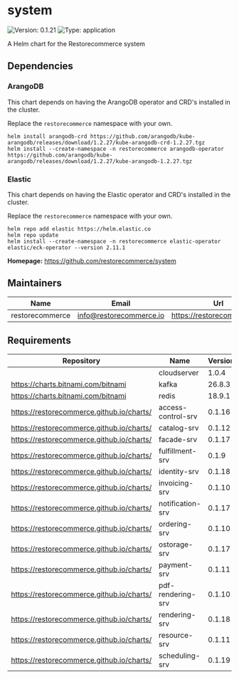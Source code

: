 # system

![Version: 0.1.21](https://img.shields.io/badge/Version-0.1.21-informational?style=flat-square) ![Type: application](https://img.shields.io/badge/Type-application-informational?style=flat-square)

A Helm chart for the Restorecommerce system

## Dependencies

### ArangoDB

This chart depends on having the ArangoDB operator and CRD's installed in the cluster.

Replace the `restorecommerce` namespace with your own.

```shell
helm install arangodb-crd https://github.com/arangodb/kube-arangodb/releases/download/1.2.27/kube-arangodb-crd-1.2.27.tgz
helm install --create-namespace -n restorecommerce arangodb-operator https://github.com/arangodb/kube-arangodb/releases/download/1.2.27/kube-arangodb-1.2.27.tgz
```

### Elastic

This chart depends on having the Elastic operator and CRD's installed in the cluster.

Replace the `restorecommerce` namespace with your own.

```shell
helm repo add elastic https://helm.elastic.co
helm repo update
helm install --create-namespace -n restorecommerce elastic-operator elastic/eck-operator --version 2.11.1
```

**Homepage:** <https://github.com/restorecommerce/system>

## Maintainers

| Name | Email | Url |
| ---- | ------ | --- |
| restorecommerce | info@restorecommerce.io | https://restorecommerce.io/ |

## Requirements

| Repository | Name | Version |
|------------|------|---------|
|  | cloudserver | 1.0.4 |
| https://charts.bitnami.com/bitnami | kafka | 26.8.3 |
| https://charts.bitnami.com/bitnami | redis | 18.9.1 |
| https://restorecommerce.github.io/charts/ | access-control-srv | 0.1.16 |
| https://restorecommerce.github.io/charts/ | catalog-srv | 0.1.12 |
| https://restorecommerce.github.io/charts/ | facade-srv | 0.1.17 |
| https://restorecommerce.github.io/charts/ | fulfillment-srv | 0.1.9 |
| https://restorecommerce.github.io/charts/ | identity-srv | 0.1.18 |
| https://restorecommerce.github.io/charts/ | invoicing-srv | 0.1.10 |
| https://restorecommerce.github.io/charts/ | notification-srv | 0.1.17 |
| https://restorecommerce.github.io/charts/ | ordering-srv | 0.1.10 |
| https://restorecommerce.github.io/charts/ | ostorage-srv | 0.1.17 |
| https://restorecommerce.github.io/charts/ | payment-srv | 0.1.11 |
| https://restorecommerce.github.io/charts/ | pdf-rendering-srv | 0.1.10 |
| https://restorecommerce.github.io/charts/ | rendering-srv | 0.1.18 |
| https://restorecommerce.github.io/charts/ | resource-srv | 0.1.11 |
| https://restorecommerce.github.io/charts/ | scheduling-srv | 0.1.19 |
